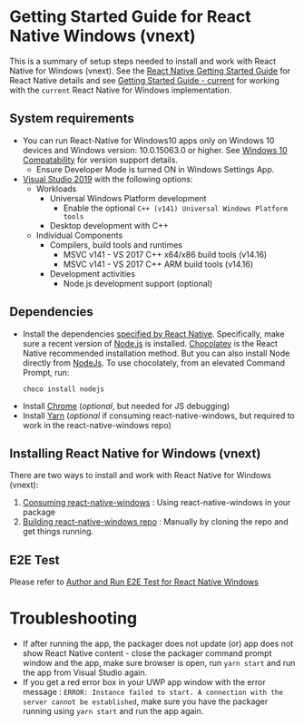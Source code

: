 # Getting Started Guide for React Native Windows (vnext)

This is a summary of setup steps needed to install and work with React Native for Windows (vnext). See the [React Native Getting Started Guide](http://facebook.github.io/react-native/docs/getting-started.html) for React Native details and see [Getting Started Guide - current](https://github.com/microsoft/react-native-windows/blob/master/current/docs/GettingStarted.md) for working with the `current` React Native for Windows implementation.

## System requirements
* You can run React-Native for Windows10 apps only on Windows 10 devices and Windows version: 10.0.15063.0 or higher. See [Windows 10 Compatability](./win10compat.md) for version support details.
  * Ensure Developer Mode is turned ON in Windows Settings App. 
* [Visual Studio 2019](https://www.visualstudio.com/downloads) with the following options:
  * Workloads
    * Universal Windows Platform development
      * Enable the optional `C++ (v141) Universal Windows Platform tools`
    * Desktop development with C++
  * Individual Components
    * Compilers, build tools and runtimes
      * MSVC v141 - VS 2017 C++ x64/x86 build tools (v14.16)
      * MSVC v141 - VS 2017 C++ ARM build tools (v14.16)
    * Development activities
      * Node.js development support (optional)

## Dependencies
* Install the dependencies [specified by React Native](http://facebook.github.io/react-native/docs/getting-started.html#node-python2-jdk). Specifically, make sure a recent version of [Node.js](https://nodejs.org) is installed. [Chocolatey](https://chocolatey.org/) is the React Native recommended installation method. But you can also install Node directly from [NodeJs](https://nodejs.org/en/download/).  To use chocolately, from an elevated Command Prompt, run:
  ```
  choco install nodejs
  ```
* Install [Chrome](https://www.google.com/chrome/) (*optional*, but needed for JS debugging)
* Install [Yarn](https://yarnpkg.com/en/docs/install) (*optional* if consuming react-native-windows, but required to work in the react-native-windows repo)

## Installing React Native for Windows (vnext)
There are two ways to install and work with React Native for Windows (vnext):
1. [Consuming react-native-windows](./ConsumingRNW.md) : Using react-native-windows in your package
1. [Building react-native-windows repo](./BuildingRNW.md) : Manually by cloning the repo and get things running.

## E2E Test
Please refer to [Author and Run E2E Test for React Native Windows](E2ETest.md)

# Troubleshooting
* If after running the app, the packager does not update (or) app does not show React Native content - close the packager command prompt window and the app, make sure browser is open, run `yarn start` and run the app from Visual Studio again.  
* If you get a red error box in your UWP app window with the error message : `ERROR: Instance failed to start. A connection with the server cannot be established`, make sure you have the packager running using `yarn start` and run the app again.
